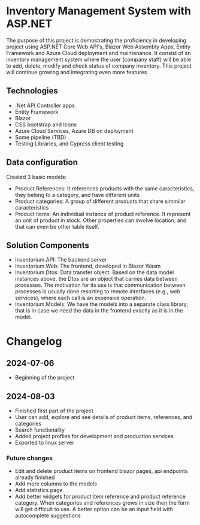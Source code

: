 # Inventory Management System with ASP.NET

The purpose of this project is demostrating the proficiency in developing project using ASP.NET Core Web API's, Blazor Web Assembly Apps, Entity Framework and Azure Cloud deployment and maintenance. It consist of an inventory management system where the user (company staff) will be able to add, delete, modify and check status of company inventory. This project will continue growing and integrating even more features

## Technologies
- .Net API Controller apps
- Entity Framework
- Blazor
- CSS bootstrap and Icons
- Azure Cloud Services, Azure DB on deployment
- Some pipeline (TBD)
- Testing Libraries, and Cypress client testing

## Data configuration
Created 3 basic models:
- Product References: It references products with the same caracteristics, they belong to a category, and have different units
- Product categories: A group of different products that share simmilar caracteristics
- Product items: An individual instance of product reference. It represent an unit of product in stock. Other properties can involve location, and that can even be other table itself.

## Solution Components
- Inventorium.API: The backend server
- Inventorium.Web: The frontend, developed in Blazor Wasm
- Inventorium.Dtos: Data transfer object. Based on the data model instances above, the Dtos are an object that carries data between processes. The motivation for its use is that communication between processes is usually done resorting to remote interfaces (e.g., web services), where each call is an expensive operation.
- Inventorium.Models: We have the models into a separate class library, that is in case we need the data in the frontend exactly as it is in the model.


# Changelog

## 2024-07-06 
- Beginning of the project

## 2024-08-03
- Finished first part of the project
- User can add, explore and see details of product items, references, and categories
- Search functionality
- Added project profiles for development and production services
- Exported to linux server

### Future changes
- Edit and delete product items on frontend blazor pages, api endpoints already
finished
- Add more columns to the models
- Add statistics page
- Add better widgets for product item reference and product reference category. When categories and references grows in size then the form will get difficult to use. A better option can be an input field with autocomplete suggestions